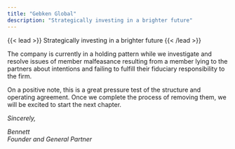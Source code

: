 ```yaml
---
title: "Gebken Global"
description: "Strategically investing in a brighter future"
---
```


{{< lead >}}
Strategically investing in a brighter future
{{< /lead >}}

The company is currently in a holding pattern while we investigate and resolve issues of member malfeasance resulting from a member lying to the partners about intentions and failing to fulfill their fiduciary responsibility to the firm. 

On a positive note, this is a great pressure test of the structure and operating agreement. Once we complete the process of removing them, we will be excited to start the next chapter.

*Sincerely,*

*Bennett <br>*
*Founder and General Partner*





